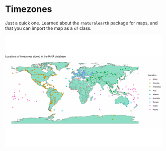 # Timezones

Just a quick one. Learned about the `rnaturalearth` package for maps, and that you can import the map as a `sf` class.

![](2023-03-28.png)
